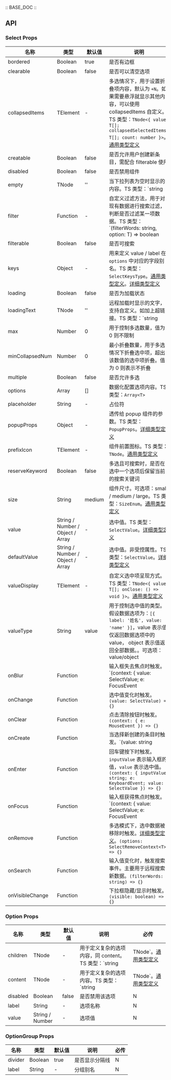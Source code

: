 :: BASE_DOC ::

## API
### Select Props

名称 | 类型 | 默认值 | 说明 | 必传
-- | -- | -- | -- | --
bordered | Boolean | true | 是否有边框 | N
clearable | Boolean | false | 是否可以清空选项 | N
collapsedItems | TElement | - | 多选情况下，用于设置折叠项内容，默认为 `+N`。如果需要悬浮就显示其他内容，可以使用 collapsedItems 自定义。TS 类型：`TNode<{ value: T[]; collapsedSelectedItems: T[]; count: number }>`。[通用类型定义](https://github.com/Tencent/tdesign-react/blob/develop/src/common.ts) | N
creatable | Boolean | false | 是否允许用户创建新条目，需配合 filterable 使用 | N
disabled | Boolean | false | 是否禁用组件 | N
empty | TNode | '' | 当下拉列表为空时显示的内容。TS 类型：`string | TNode`。[通用类型定义](https://github.com/Tencent/tdesign-react/blob/develop/src/common.ts) | N
filter | Function | - | 自定义过滤方法，用于对现有数据进行搜索过滤，判断是否过滤某一项数据。TS 类型：`(filterWords: string, option: T) => boolean | Promise<boolean>` | N
filterable | Boolean | false | 是否可搜索 | N
keys | Object | - | 用来定义 value / label 在 `options` 中对应的字段别名。TS 类型：`SelectKeysType`。[通用类型定义](https://github.com/Tencent/tdesign-react/blob/develop/src/common.ts)。[详细类型定义](https://github.com/Tencent/tdesign-react/blob/develop/src/select/type.ts) | N
loading | Boolean | false | 是否为加载状态 | N
loadingText | TNode | '' | 远程加载时显示的文字，支持自定义。如加上超链接。TS 类型：`string | TNode`。[通用类型定义](https://github.com/Tencent/tdesign-react/blob/develop/src/common.ts) | N
max | Number | 0 | 用于控制多选数量，值为 0 则不限制 | N
minCollapsedNum | Number | 0 | 最小折叠数量，用于多选情况下折叠选中项，超出该数值的选中项折叠。值为 0 则表示不折叠 | N
multiple | Boolean | false | 是否允许多选 | N
options | Array | [] | 数据化配置选项内容。TS 类型：`Array<T>` | N
placeholder | String | - | 占位符 | N
popupProps | Object | - | 透传给 popup 组件的参数。TS 类型：`PopupProps`。[详细类型定义](https://github.com/Tencent/tdesign-react/blob/develop/src/select/type.ts) | N
prefixIcon | TElement | - | 组件前置图标。TS 类型：`TNode`。[通用类型定义](https://github.com/Tencent/tdesign-react/blob/develop/src/common.ts) | N
reserveKeyword | Boolean | false | 多选且可搜索时，是否在选中一个选项后保留当前的搜索关键词 | N
size | String | medium | 组件尺寸。可选项：small / medium / large。TS 类型：`SizeEnum`。[通用类型定义](https://github.com/Tencent/tdesign-react/blob/develop/src/common.ts) | N
value | String / Number / Object / Array | - | 选中值。TS 类型：`SelectValue`。[详细类型定义](https://github.com/Tencent/tdesign-react/blob/develop/src/select/type.ts) | N
defaultValue | String / Number / Object / Array | - | 选中值。非受控属性。TS 类型：`SelectValue`。[详细类型定义](https://github.com/Tencent/tdesign-react/blob/develop/src/select/type.ts) | N
valueDisplay | TElement | - | 自定义选中项呈现方式。TS 类型：`TNode<{ value: T[]; onClose: () => void }>`。[通用类型定义](https://github.com/Tencent/tdesign-react/blob/develop/src/common.ts) | N
valueType | String | value | 用于控制选中值的类型。假设数据选项为：`[{ label: '姓名', value: 'name' }]`，value 表示值仅返回数据选项中的 value， object 表示值返回全部数据。。可选项：value/object | N
onBlur | Function |  | 输入框失去焦点时触发。`(context: { value: SelectValue; e: FocusEvent | KeyboardEvent }) => {}` | N
onChange | Function |  | 选中值变化时触发。`(value: SelectValue) => {}` | N
onClear | Function |  | 点击清除按钮时触发。`(context: { e: MouseEvent }) => {}` | N
onCreate | Function |  | 当选择新创建的条目时触发。`(value: string | number) => {}` | N
onEnter | Function |  | 回车键按下时触发。`inputValue` 表示输入框的值，`value` 表示选中值。`(context: { inputValue: string; e: KeyboardEvent; value: SelectValue }) => {}` | N
onFocus | Function |  | 输入框获得焦点时触发。`(context: { value: SelectValue; e: FocusEvent | KeyboardEvent }) => {}` | N
onRemove | Function |  | 多选模式下，选中数据被移除时触发。[详细类型定义](https://github.com/Tencent/tdesign-react/blob/develop/src/select/type.ts)。`(options: SelectRemoveContext<T>) => {}` | N
onSearch | Function |  | 输入值变化时，触发搜索事件。主要用于远程搜索新数据。`(filterWords: string) => {}` | N
onVisibleChange | Function |  | 下拉框隐藏/显示时触发。`(visible: boolean) => {}` | N

### Option Props

名称 | 类型 | 默认值 | 说明 | 必传
-- | -- | -- | -- | --
children | TNode | - | 用于定义复杂的选项内容，同 content。TS 类型：`string | TNode`。[通用类型定义](https://github.com/Tencent/tdesign-react/blob/develop/src/common.ts) | N
content | TNode | - | 用于定义复杂的选项内容。TS 类型：`string | TNode`。[通用类型定义](https://github.com/Tencent/tdesign-react/blob/develop/src/common.ts) | N
disabled | Boolean | false | 是否禁用该选项 | N
label | String | - | 选项名称 | N
value | String / Number | - | 选项值 | N

### OptionGroup Props

名称 | 类型 | 默认值 | 说明 | 必传
-- | -- | -- | -- | --
divider | Boolean | true | 是否显示分隔线 | N
label | String | - | 分组别名 | N
